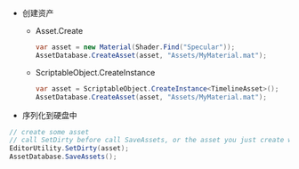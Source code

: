 - 创建资产

    - Asset.Create

        ``` csharp
        var asset = new Material(Shader.Find("Specular"));
        AssetDatabase.CreateAsset(asset, "Assets/MyMaterial.mat");
        ```

    - ScriptableObject.CreateInstance

        ``` csharp
        var asset = ScriptableObject.CreateInstance<TimelineAsset>();
        AssetDatabase.CreateAsset(asset, "Assets/MyMaterial.mat");
        ```

- 序列化到硬盘中

```csharp
// create some asset
// call SetDirty before call SaveAssets, or the asset you just create will not be marked dirty, and SaveAssets won't work
EditorUtility.SetDirty(asset);
AssetDatabase.SaveAssets();
```


